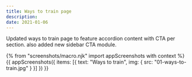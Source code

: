 ```yaml
---
title: Ways to train page
description:
date: 2021-01-06
---
```


Updated ways to train page to feature accordion content with CTA per section. also added new sidebar CTA module. 

{% from "screenshots/macro.njk" import appScreenshots with context %}
{{ appScreenshots({
  items: [{
      text: "Ways to train",
      img: { src: "01-ways-to-train.jpg" }
    }]
}) }}
